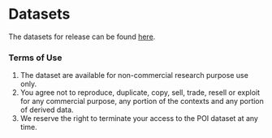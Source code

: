 # Datasets
The datasets for release can be found [here](https://drive.google.com/drive/folders/1eP0-xb-oyuCcj9W18Nm3XvwMk1GRrKkO?usp=share_link).

### Terms of Use
  1. The dataset are available for non-commercial research purpose use only.
  2. You agree not to reproduce, duplicate, copy, sell, trade, resell or exploit for any commercial purpose, any portion of the contexts and any portion of derived data.
  3. We reserve the right to terminate your access to the POI dataset at any time.
